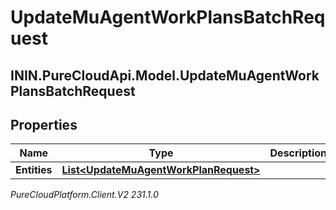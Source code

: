# UpdateMuAgentWorkPlansBatchRequest

## ININ.PureCloudApi.Model.UpdateMuAgentWorkPlansBatchRequest

## Properties

|Name | Type | Description | Notes|
|------------ | ------------- | ------------- | -------------|
| **Entities** | [**List&lt;UpdateMuAgentWorkPlanRequest&gt;**](UpdateMuAgentWorkPlanRequest) |  | [optional] |



_PureCloudPlatform.Client.V2 231.1.0_

